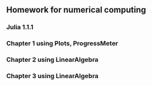 ## Homework for numerical computing

### Julia 1.1.1
### Chapter 1 using Plots, ProgressMeter
### Chapter 2 using LinearAlgebra
### Chapter 3 using LinearAlgebra
